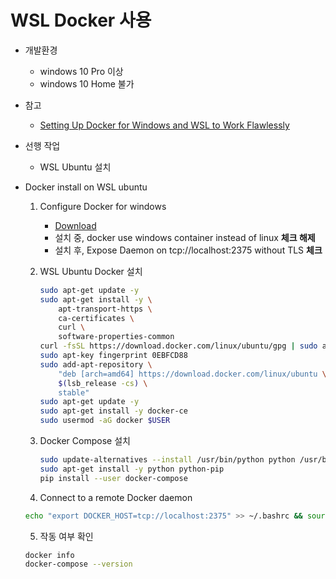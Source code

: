 # WSL Docker 사용

- 개발환경
    - windows 10 Pro 이상
    - windows 10 Home 불가
  
- 참고
    - [Setting Up Docker for Windows and WSL to Work Flawlessly](https://nickjanetakis.com/blog/setting-up-docker-for-windows-and-wsl-to-work-flawlessly#install-docker-and-docker-compose-within-wsl)
    
- 선행 작업
    - WSL Ubuntu 설치

- Docker install on WSL ubuntu

    1. Configure Docker for windows
        - [Download](https://hub.docker.com/editions/community/docker-ce-desktop-windows)
        - 설치 중, docker use windows container instead of linux **체크 해제**
        - 설치 후, Expose Daemon on tcp://localhost:2375 without TLS **체크**
        
    2. WSL Ubuntu Docker 설치
        ```sh
        sudo apt-get update -y
        sudo apt-get install -y \
            apt-transport-https \
            ca-certificates \
            curl \
            software-properties-common
        curl -fsSL https://download.docker.com/linux/ubuntu/gpg | sudo apt-key add -
        sudo apt-key fingerprint 0EBFCD88
        sudo add-apt-repository \
            "deb [arch=amd64] https://download.docker.com/linux/ubuntu \
            $(lsb_release -cs) \
            stable"
        sudo apt-get update -y
        sudo apt-get install -y docker-ce
        sudo usermod -aG docker $USER
        ```
        
    3. Docker Compose 설치
        ```sh
        sudo update-alternatives --install /usr/bin/python python /usr/bin/python3.6 1
        sudo apt-get install -y python python-pip
        pip install --user docker-compose
        ```
        
    4. Connect to a remote Docker daemon
    ```sh
    echo "export DOCKER_HOST=tcp://localhost:2375" >> ~/.bashrc && source ~/.bashrc
    ```
    
    5. 작동 여부 확인
    ```sh
    docker info
    docker-compose --version
    ```
